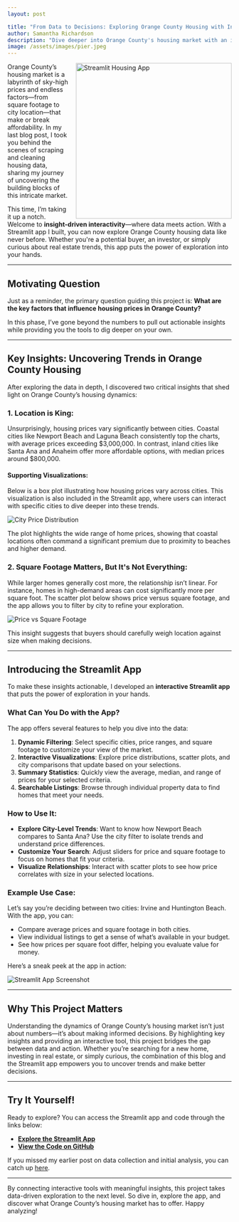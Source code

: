 ```yaml
---
layout: post

title: "From Data to Decisions: Exploring Orange County Housing with Interactive Insights"
author: Samantha Richardson
description: "Dive deeper into Orange County's housing market with an interactive Streamlit app. In this post, we’ll explore key insights from the data and show you how our app empowers you to uncover trends, compare cities, and make informed decisions."
image: /assets/images/pier.jpeg
---
```


<img src="https://samrich277.github.io/my-blog/assets/images/house_streamlit.png" alt="Streamlit Housing App" style="width:350px; float: right; margin-left: 15px;"/>

Orange County’s housing market is a labyrinth of sky-high prices and endless factors—from square footage to city location—that make or break affordability. In my last blog post, I took you behind the scenes of scraping and cleaning housing data, sharing my journey of uncovering the building blocks of this intricate market. 

This time, I’m taking it up a notch. Welcome to **insight-driven interactivity**—where data meets action. With a Streamlit app I built, you can now explore Orange County housing data like never before. Whether you're a potential buyer, an investor, or simply curious about real estate trends, this app puts the power of exploration into your hands.

---

## Motivating Question

Just as a reminder, the primary question guiding this project is: **What are the key factors that influence housing prices in Orange County?**  

In this phase, I’ve gone beyond the numbers to pull out actionable insights while providing you the tools to dig deeper on your own.

---

## Key Insights: Uncovering Trends in Orange County Housing

After exploring the data in depth, I discovered two critical insights that shed light on Orange County’s housing dynamics:

### 1. **Location is King**: 
   Unsurprisingly, housing prices vary significantly between cities. Coastal cities like Newport Beach and Laguna Beach consistently top the charts, with average prices exceeding $3,000,000. In contrast, inland cities like Santa Ana and Anaheim offer more affordable options, with median prices around $800,000.  

   #### Supporting Visualizations:
   Below is a box plot illustrating how housing prices vary across cities. This visualization is also included in the Streamlit app, where users can interact with specific cities to dive deeper into these trends.

   ![City Price Distribution](https://samrich277.github.io/my-blog/assets/images/city_price_distribution.png)

   The plot highlights the wide range of home prices, showing that coastal locations often command a significant premium due to proximity to beaches and higher demand.

### 2. **Square Footage Matters, But It's Not Everything**:
   While larger homes generally cost more, the relationship isn’t linear. For instance, homes in high-demand areas can cost significantly more per square foot. The scatter plot below shows price versus square footage, and the app allows you to filter by city to refine your exploration.

   ![Price vs Square Footage](https://samrich277.github.io/my-blog/assets/images/price_vs_sqft.png)

   This insight suggests that buyers should carefully weigh location against size when making decisions.

---

## Introducing the Streamlit App

To make these insights actionable, I developed an **interactive Streamlit app** that puts the power of exploration in your hands.

### What Can You Do with the App?

The app offers several features to help you dive into the data:
1. **Dynamic Filtering**: Select specific cities, price ranges, and square footage to customize your view of the market.
2. **Interactive Visualizations**: Explore price distributions, scatter plots, and city comparisons that update based on your selections.
3. **Summary Statistics**: Quickly view the average, median, and range of prices for your selected criteria.
4. **Searchable Listings**: Browse through individual property data to find homes that meet your needs.

### How to Use It:
- **Explore City-Level Trends**: Want to know how Newport Beach compares to Santa Ana? Use the city filter to isolate trends and understand price differences.
- **Customize Your Search**: Adjust sliders for price and square footage to focus on homes that fit your criteria.
- **Visualize Relationships**: Interact with scatter plots to see how price correlates with size in your selected locations.

### Example Use Case:
Let’s say you’re deciding between two cities: Irvine and Huntington Beach. With the app, you can:
- Compare average prices and square footage in both cities.
- View individual listings to get a sense of what’s available in your budget.
- See how prices per square foot differ, helping you evaluate value for money.

Here’s a sneak peek at the app in action:

![Streamlit App Screenshot](https://samrich277.github.io/my-blog/assets/images/streamlit_app_screenshot.png)

---

## Why This Project Matters

Understanding the dynamics of Orange County’s housing market isn’t just about numbers—it’s about making informed decisions. By highlighting key insights and providing an interactive tool, this project bridges the gap between data and action. Whether you’re searching for a new home, investing in real estate, or simply curious, the combination of this blog and the Streamlit app empowers you to uncover trends and make better decisions.

---

## Try It Yourself!

Ready to explore? You can access the Streamlit app and code through the links below:

- **[Explore the Streamlit App](https://share.streamlit.io/your-app-url)**
- **[View the Code on GitHub](https://github.com/samrich277/housing-streamlit-app)**

If you missed my earlier post on data collection and initial analysis, you can catch up [here](https://samrich277.github.io/my-blog/orange-county-housing).

---

By connecting interactive tools with meaningful insights, this project takes data-driven exploration to the next level. So dive in, explore the app, and discover what Orange County’s housing market has to offer. Happy analyzing!